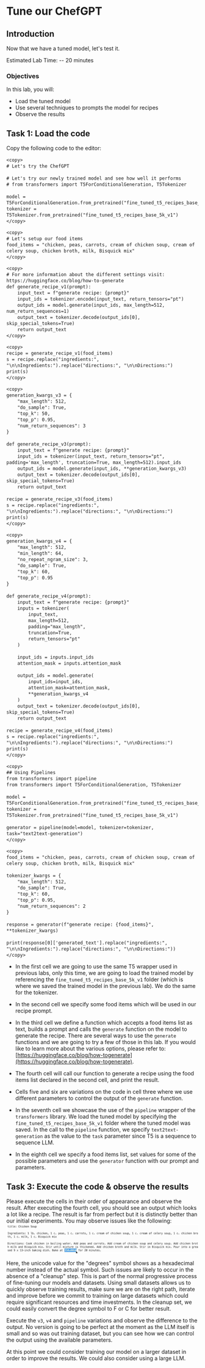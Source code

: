 # Tune our ChefGPT

## Introduction

Now that we have a tuned model, let's test it.

Estimated Lab Time: -- 20 minutes

### Objectives

In this lab, you will:

* Load the tuned model
* Use several techniques to prompts the model for recipes
* Observe the results

## Task 1: Load the code

Copy the following code to the editor:

```ipynb
<copy>
# Let's try the ChefGPT

# Let's try our newly trained model and see how well it performs
# from transformers import T5ForConditionalGeneration, T5Tokenizer

model = T5ForConditionalGeneration.from_pretrained("fine_tuned_t5_recipes_base_5k_v1")
tokenizer = T5Tokenizer.from_pretrained("fine_tuned_t5_recipes_base_5k_v1")
</copy>
```

```ipynb
<copy>
# Let's setup our food items
food_items = "chicken, peas, carrots, cream of chicken soup, cream of celery soup, chicken broth, milk, Bisquick mix"
</copy>
```

```ipynb
<copy>
# For more information about the different settings visit: https://huggingface.co/blog/how-to-generate
def generate_recipe_v1(prompt):
    input_text = f"generate recipe: {prompt}"
    input_ids = tokenizer.encode(input_text, return_tensors="pt")
    output_ids = model.generate(input_ids, max_length=512, num_return_sequences=1)
    output_text = tokenizer.decode(output_ids[0], skip_special_tokens=True)
    return output_text
</copy>
```

```ipynb
<copy>
recipe = generate_recipe_v1(food_items)
s = recipe.replace("ingredients:", "\n\nIngredients:").replace("directions:", "\n\nDirections:")
print(s)
</copy>
```

```ipynb
<copy>
generation_kwargs_v3 = {
    "max_length": 512,
    "do_sample": True,
    "top_k": 50,
    "top_p": 0.95,
    "num_return_sequences": 3
}

def generate_recipe_v3(prompt):
    input_text = f"generate recipe: {prompt}"
    input_ids = tokenizer(input_text, return_tensors="pt", padding='max_length', truncation=True, max_length=512).input_ids
    output_ids = model.generate(input_ids, **generation_kwargs_v3)
    output_text = tokenizer.decode(output_ids[0], skip_special_tokens=True)
    return output_text

recipe = generate_recipe_v3(food_items)
s = recipe.replace("ingredients:", "\n\nIngredients:").replace("directions:", "\n\nDirections:")
print(s)
</copy>
```

```ipynb
<copy>
generation_kwargs_v4 = {
    "max_length": 512,
    "min_length": 64,
    "no_repeat_ngram_size": 3,
    "do_sample": True,
    "top_k": 60,
    "top_p": 0.95
}

def generate_recipe_v4(prompt):
    input_text = f"generate recipe: {prompt}"
    inputs = tokenizer(
        input_text,
        max_length=512,
        padding="max_length",
        truncation=True,
        return_tensors="pt"
    )

    input_ids = inputs.input_ids
    attention_mask = inputs.attention_mask

    output_ids = model.generate(
        input_ids=input_ids,
        attention_mask=attention_mask,
        **generation_kwargs_v4
    )
    output_text = tokenizer.decode(output_ids[0], skip_special_tokens=True)
    return output_text

recipe = generate_recipe_v4(food_items)
s = recipe.replace("ingredients:", "\n\nIngredients:").replace("directions:", "\n\nDirections:")
print(s)
</copy>
```

```ipynb
<copy>
## Using Pipelines
from transformers import pipeline
from transformers import T5ForConditionalGeneration, T5Tokenizer

model = T5ForConditionalGeneration.from_pretrained("fine_tuned_t5_recipes_base_5k_v1")
tokenizer = T5Tokenizer.from_pretrained("fine_tuned_t5_recipes_base_5k_v1")

generator = pipeline(model=model, tokenizer=tokenizer, task="text2text-generation")
</copy>
```

```ipynb
<copy>
food_items = "chicken, peas, carrots, cream of chicken soup, cream of celery soup, chicken broth, milk, Bisquick mix"

tokenizer_kwargs = {
    "max_length": 512,
    "do_sample": True,
    "top_k": 60,
    "top_p": 0.95,
    "num_return_sequences": 2
}

response = generator(f"generate recipe: {food_items}", **tokenizer_kwargs)

print(response[0]['generated_text'].replace("ingredients:", "\n\nIngredients:").replace("directions:", "\n\nDirections:"))
</copy>
```

* In the first cell we are going to use the same T5 wrapper used in previous labs, only this time, we are going to load the trained model by referencing the `fine_tuned_t5_recipes_base_5k_v1` folder (which is where we saved the trained model in the previous lab). We do the same for the tokenizer.

* In the second cell we specify some food items which will be used in our recipe prompt.

* In the third cell we define a function which accepts a food items list as text, builds a prompt and calls the `generate` function on the model to generate the recipe. There are several ways to use the `generate` functions and we are going to try a few of those in this lab. If you would like to learn more about the various options, please refer to: [https://huggingface.co/blog/how-togenerate](https://huggingface.co/blog/how-togenerate).

* The fourth cell will call our function to generate a recipe using the food items list declared in the second cell, and print the result.

* Cells five and six are variations on the code in cell three where we use different parameters to control the output of the `generate` function.

* In the seventh cell we showcase the use of the `pipeline` wrapper of the `transformers` library. We load the tuned model by specifying the `fine_tuned_t5_recipes_base_5k_v1` folder where the tuned model was saved. In the call to the `pipeline` function, we specify `text2text-generation` as the value to the `task` parameter since T5 is a sequence to sequence LLM.

* In the eighth cell we specify a food items list, set values for some of the possible parameters and use the `generator` function with our prompt and parameters.

## Task 3: Execute the code & observe the results

Please execute the cells in their order of appearance and observe the result.
After executing the fourth cell, you should see an output which looks a lot like a recipe.
The result is far from perfect but it is distinctly better than our initial experiments.
You may observe issues like the following:
![Select the right kernel](images/first-recipe-output.jpg)

Here, the unicode value for the "degrees" symbol shows as a hexadecimal number instead of the actual symbol.
Such issues are likely to occur in the absence of a "cleanup" step. This is part of the normal progressive process of fine-tuning our models and datasets. Using small datasets allows us to quickly observe training results, make sure we are on the right path, iterate and improve before we commit to training on large datasets which could require significant resources and time investments.
In the cleanup set, we could easily convert the degree symbol to F or C for better result.

Execute the `v3`, `v4` and `pipeline` variations and observe the difference to the output.
No version is going to be perfect at the moment as the LLM itself is small and so was out training dataset, but you can see how we can control the output using the available parameters.

At this point we could consider training our model on a larger dataset in order to improve the results. We could also consider using a large LLM.